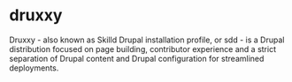 # druxxy

Druxxy - also known as Skilld Drupal installation profile, or sdd - is a Drupal distribution focused on page building, contributor experience and a strict separation of Drupal content and Drupal configuration for streamlined deployments.

